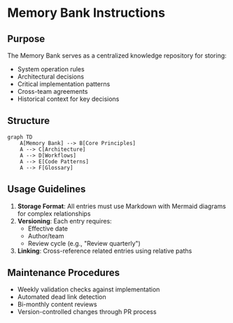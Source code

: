 # Memory Bank Instructions

## Purpose
The Memory Bank serves as a centralized knowledge repository for storing:
- System operation rules
- Architectural decisions
- Critical implementation patterns
- Cross-team agreements
- Historical context for key decisions

## Structure
```mermaid
graph TD
    A[Memory Bank] --> B[Core Principles]
    A --> C[Architecture]
    A --> D[Workflows]
    A --> E[Code Patterns]
    A --> F[Glossary]
```

## Usage Guidelines
1. **Storage Format**: All entries must use Markdown with Mermaid diagrams for complex relationships
2. **Versioning**: Each entry requires:
   - Effective date
   - Author/team
   - Review cycle (e.g., "Review quarterly")
3. **Linking**: Cross-reference related entries using relative paths

## Maintenance Procedures
- Weekly validation checks against implementation
- Automated dead link detection
- Bi-monthly content reviews
- Version-controlled changes through PR process